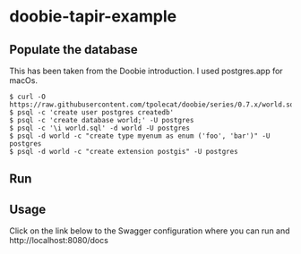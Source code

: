 # doobie-tapir-example

## Populate the database
This has been taken from the Doobie introduction. I used postgres.app for macOs.
```
$ curl -O https://raw.githubusercontent.com/tpolecat/doobie/series/0.7.x/world.sql
$ psql -c 'create user postgres createdb'
$ psql -c 'create database world;' -U postgres
$ psql -c '\i world.sql' -d world -U postgres
$ psql -d world -c "create type myenum as enum ('foo', 'bar')" -U postgres
$ psql -d world -c "create extension postgis" -U postgres
```

## Run

## Usage
Click on the link below to the Swagger configuration where you can run and 
http://localhost:8080/docs

